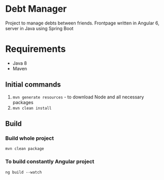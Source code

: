# Debt Manager
Project to manage debts between friends.
Frontpage written in Angular 6, server in Java using Spring Boot

# Requirements
* Java 8
* Maven

## Initial commands
1. `mvn generate resources` - to download Node and all necessary packages
2. `mvn clean install`

## Build

### Build whole project
`mvn clean package`

### To build constantly Angular project
`ng build --watch`
